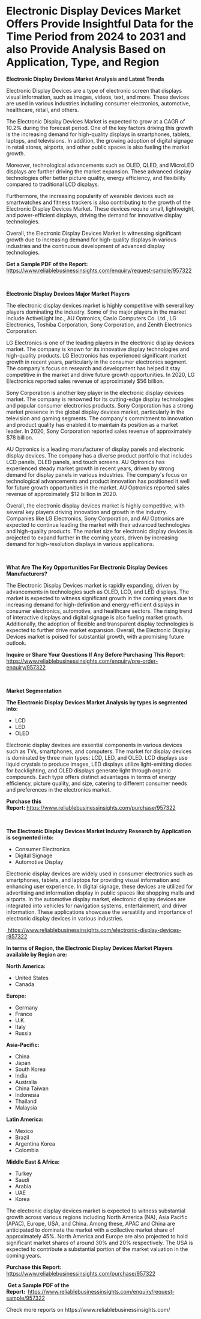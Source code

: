 <p><h1>Electronic Display Devices Market Offers Provide Insightful Data for the Time Period from 2024 to 2031 and also Provide Analysis Based on Application, Type, and Region</h1></p><p><strong>Electronic Display Devices Market Analysis and Latest Trends</strong></p>
<p><p>Electronic Display Devices are a type of electronic screen that displays visual information, such as images, videos, text, and more. These devices are used in various industries including consumer electronics, automotive, healthcare, retail, and others.</p><p>The Electronic Display Devices Market is expected to grow at a CAGR of 10.2% during the forecast period. One of the key factors driving this growth is the increasing demand for high-quality displays in smartphones, tablets, laptops, and televisions. In addition, the growing adoption of digital signage in retail stores, airports, and other public spaces is also fueling the market growth.</p><p>Moreover, technological advancements such as OLED, QLED, and MicroLED displays are further driving the market expansion. These advanced display technologies offer better picture quality, energy efficiency, and flexibility compared to traditional LCD displays.</p><p>Furthermore, the increasing popularity of wearable devices such as smartwatches and fitness trackers is also contributing to the growth of the Electronic Display Devices Market. These devices require small, lightweight, and power-efficient displays, driving the demand for innovative display technologies.</p><p>Overall, the Electronic Display Devices Market is witnessing significant growth due to increasing demand for high-quality displays in various industries and the continuous development of advanced display technologies.</p></p>
<p><strong>Get a Sample PDF of the Report:&nbsp;</strong> <a href="https://www.reliablebusinessinsights.com/enquiry/request-sample/957322">https://www.reliablebusinessinsights.com/enquiry/request-sample/957322</a></p>
<p>&nbsp;</p>
<p><strong>Electronic Display Devices Major Market Players</strong></p>
<p><p>The electronic display devices market is highly competitive with several key players dominating the industry. Some of the major players in the market include ActiveLight Inc., AU Optronics, Casio Computers Co. Ltd., LG Electronics, Toshiba Corporation, Sony Corporation, and Zenith Electronics Corporation.</p><p>LG Electronics is one of the leading players in the electronic display devices market. The company is known for its innovative display technologies and high-quality products. LG Electronics has experienced significant market growth in recent years, particularly in the consumer electronics segment. The company's focus on research and development has helped it stay competitive in the market and drive future growth opportunities. In 2020, LG Electronics reported sales revenue of approximately $56 billion.</p><p>Sony Corporation is another key player in the electronic display devices market. The company is renowned for its cutting-edge display technologies and popular consumer electronics products. Sony Corporation has a strong market presence in the global display devices market, particularly in the television and gaming segments. The company's commitment to innovation and product quality has enabled it to maintain its position as a market leader. In 2020, Sony Corporation reported sales revenue of approximately $78 billion.</p><p>AU Optronics is a leading manufacturer of display panels and electronic display devices. The company has a diverse product portfolio that includes LCD panels, OLED panels, and touch screens. AU Optronics has experienced steady market growth in recent years, driven by strong demand for display panels in various industries. The company's focus on technological advancements and product innovation has positioned it well for future growth opportunities in the market. AU Optronics reported sales revenue of approximately $12 billion in 2020.</p><p>Overall, the electronic display devices market is highly competitive, with several key players driving innovation and growth in the industry. Companies like LG Electronics, Sony Corporation, and AU Optronics are expected to continue leading the market with their advanced technologies and high-quality products. The market size for electronic display devices is projected to expand further in the coming years, driven by increasing demand for high-resolution displays in various applications.</p></p>
<p>&nbsp;</p>
<p><strong>What Are The Key Opportunities For Electronic Display Devices Manufacturers?</strong></p>
<p><p>The Electronic Display Devices market is rapidly expanding, driven by advancements in technologies such as OLED, LCD, and LED displays. The market is expected to witness significant growth in the coming years due to increasing demand for high-definition and energy-efficient displays in consumer electronics, automotive, and healthcare sectors. The rising trend of interactive displays and digital signage is also fueling market growth. Additionally, the adoption of flexible and transparent display technologies is expected to further drive market expansion. Overall, the Electronic Display Devices market is poised for substantial growth, with a promising future outlook.</p></p>
<p><strong>Inquire or Share Your Questions If Any Before Purchasing This Report:</strong> <a href="https://www.reliablebusinessinsights.com/enquiry/pre-order-enquiry/957322">https://www.reliablebusinessinsights.com/enquiry/pre-order-enquiry/957322</a></p>
<p>&nbsp;</p>
<p><strong>Market Segmentation</strong></p>
<p><strong>The Electronic Display Devices Market Analysis by types is segmented into:</strong></p>
<p><ul><li>LCD</li><li>LED</li><li>OLED</li></ul></p>
<p><p>Electronic display devices are essential components in various devices such as TVs, smartphones, and computers. The market for display devices is dominated by three main types: LCD, LED, and OLED. LCD displays use liquid crystals to produce images, LED displays utilize light-emitting diodes for backlighting, and OLED displays generate light through organic compounds. Each type offers distinct advantages in terms of energy efficiency, picture quality, and size, catering to different consumer needs and preferences in the electronics market.</p></p>
<p><strong>Purchase this Report:&nbsp;</strong><a href="https://www.reliablebusinessinsights.com/purchase/957322">https://www.reliablebusinessinsights.com/purchase/957322</a></p>
<p>&nbsp;</p>
<p><strong>The Electronic Display Devices Market Industry Research by Application is segmented into:</strong></p>
<p><ul><li>Consumer Electronics</li><li>Digital Signage</li><li>Automotive Display</li></ul></p>
<p><p>Electronic display devices are widely used in consumer electronics such as smartphones, tablets, and laptops for providing visual information and enhancing user experience. In digital signage, these devices are utilized for advertising and information display in public spaces like shopping malls and airports. In the automotive display market, electronic display devices are integrated into vehicles for navigation systems, entertainment, and driver information. These applications showcase the versatility and importance of electronic display devices in various industries.</p></p>
<p><a href="https://www.reliablebusinessinsights.com/electronic-display-devices-r957322">&nbsp;https://www.reliablebusinessinsights.com/electronic-display-devices-r957322</a></p>
<p><strong>In terms of Region, the Electronic Display Devices Market Players available by Region are:</strong></p>
<p>
    <p> <strong> North America: </strong>
        <ul>
            <li>United States</li>
            <li>Canada</li>
        </ul>
        </p> 
    <p> <strong> Europe: </strong>
        <ul>
            <li>Germany</li>
            <li>France</li>
            <li>U.K.</li>
            <li>Italy</li>
            <li>Russia</li>
        </ul>
        </p> 
    <p> <strong> Asia-Pacific: </strong>
        <ul>
            <li>China</li>
            <li>Japan</li>
            <li>South Korea</li>
            <li>India</li>
            <li>Australia</li>
            <li>China Taiwan</li>
            <li>Indonesia</li>
            <li>Thailand</li>
            <li>Malaysia</li>
        </ul>
        </p> 
    <p> <strong> Latin America: </strong>
        <ul>
            <li>Mexico</li>
            <li>Brazil</li>
            <li>Argentina Korea</li>
            <li>Colombia</li>
        </ul>
        </p> 
    <p> <strong> Middle East & Africa: </strong>
        <ul>
            <li>Turkey</li>
            <li>Saudi</li>
            <li>Arabia</li>
            <li>UAE</li>
            <li>Korea</li>
        </ul>
    </p>
    </p>
<p><p>The electronic display devices market is expected to witness substantial growth across various regions including North America (NA), Asia Pacific (APAC), Europe, USA, and China. Among these, APAC and China are anticipated to dominate the market with a collective market share of approximately 45%. North America and Europe are also projected to hold significant market shares of around 30% and 20% respectively. The USA is expected to contribute a substantial portion of the market valuation in the coming years.</p></p>
<p><strong>Purchase this Report: </strong><a href="https://www.reliablebusinessinsights.com/purchase/957322">https://www.reliablebusinessinsights.com/purchase/957322</a></p>
<p>&nbsp;<strong>Get a Sample PDF of the Report:&nbsp;&nbsp;</strong><a href="https://www.reliablebusinessinsights.com/enquiry/request-sample/957322">https://www.reliablebusinessinsights.com/enquiry/request-sample/957322</a></p>
<p><strong></strong></p>
<p>Check more reports on https://www.reliablebusinessinsights.com/</p>